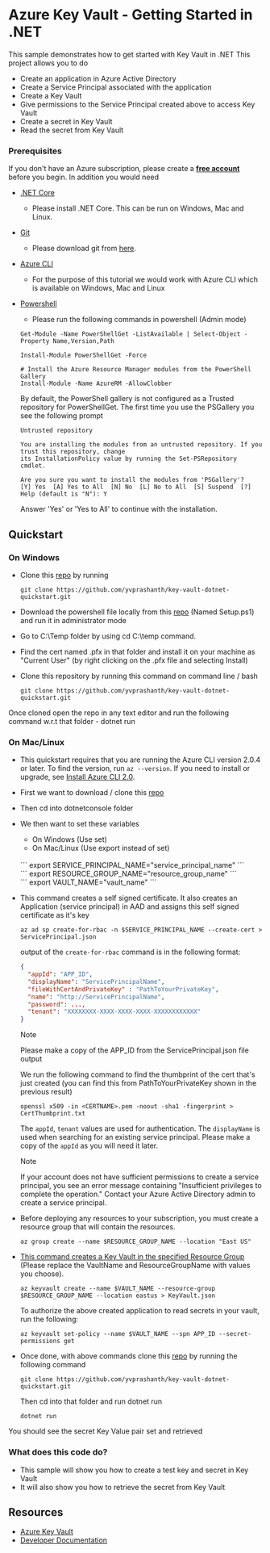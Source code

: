 # Azure Key Vault - Getting Started in .NET
This sample demonstrates how to get started with Key Vault in .NET
This project allows you to do 
- Create an application in Azure Active Directory
- Create a Service Principal associated with the application 
- Create a Key Vault
- Give permissions to the Service Principal created above to access Key Vault 
- Create a secret in Key Vault
- Read the secret from Key Vault

### Prerequisites
If you don't have an Azure subscription, please create a **[free account](https://azure.microsoft.com/free/?ref=microsoft.com&amp;utm_source=microsoft.com&amp;utm_medium=docs)** before you begin.
In addition you would need

* [.NET Core](https://www.microsoft.com/net/learn/get-started/windows)
    * Please install .NET Core. This can be run on Windows, Mac and Linux.
* [Git](https://www.git-scm.com/)
    * Please download git from [here](https://git-scm.com/downloads).
* [Azure CLI](https://docs.microsoft.com/en-us/cli/azure/install-azure-cli?view=azure-cli-latest)
    * For the purpose of this tutorial we would work with Azure CLI which is available on Windows, Mac and Linux
* [Powershell](https://docs.microsoft.com/en-us/powershell/azure/install-azurerm-ps?view=azurermps-6.1.0&viewFallbackFrom=azurermps-5.5.0)
    * Please run the following commands in powershell (Admin mode)
    ```
    Get-Module -Name PowerShellGet -ListAvailable | Select-Object -Property Name,Version,Path

    Install-Module PowerShellGet -Force
    
    # Install the Azure Resource Manager modules from the PowerShell Gallery
    Install-Module -Name AzureRM -AllowClobber
    ```
    By default, the PowerShell gallery is not configured as a Trusted repository for PowerShellGet. The first time you use the PSGallery you see the following prompt

    ```
    Untrusted repository

    You are installing the modules from an untrusted repository. If you trust this repository, change
    its InstallationPolicy value by running the Set-PSRepository cmdlet.
    
    Are you sure you want to install the modules from 'PSGallery'?
    [Y] Yes  [A] Yes to All  [N] No  [L] No to All  [S] Suspend  [?] Help (default is "N"): Y
    ```

    Answer 'Yes' or 'Yes to All' to continue with the installation.


## Quickstart
### On Windows
- Clone this [repo](https://github.com/yvprashanth/key-vault-dotnet-quickstart) by running 
    ```
    git clone https://github.com/yvprashanth/key-vault-dotnet-quickstart.git
    ```
    
- Download the powershell file locally from this [repo](https://github.com/yvprashanth/key-vault-dotnet-quickstart) (Named Setup.ps1) and run it in administrator mode
- Go to C:\Temp folder by using cd C:\temp command. 
- Find the cert named .pfx in that folder and install it on your machine as "Current User" (by right clicking on the .pfx file and selecting Install)
- Clone this repository by running this command on command line / bash 
    ```
    git clone https://github.com/yvprashanth/key-vault-dotnet-quickstart.git
    ```
Once cloned open the repo in any text editor and run the following command w.r.t that folder
    - dotnet run

### On Mac/Linux
- This quickstart requires that you are running the Azure CLI version 2.0.4 or later. To find the version, run `az --version`. If you need to install or upgrade, see [Install Azure CLI 2.0](https://docs.microsoft.com/en-us/cli/azure/install-azure-cli?view=azure-cli-latest).
- First we want to download / clone this [repo](https://github.com/yvprashanth/key-vault-dotnet-quickstart)
- Then cd into dotnetconsole folder
- We then want to set these variables
    - On Windows (Use set)
    - On Mac/Linux (Use export instead of set)
    <br />
    ```
        export SERVICE_PRINCIPAL_NAME="service_principal_name" 
    ```
    <br />
    ```
        export RESOURCE_GROUP_NAME="resource_group_name"
    ```
    <br />
    ```
        export VAULT_NAME="vault_name"
    ```
- This command creates a self signed certificate. It also creates an Application (service principal) in AAD and assigns this self signed certificate as it's key

    ```
    az ad sp create-for-rbac -n $SERVICE_PRINCIPAL_NAME --create-cert > ServicePrincipal.json
    ```
    
    output of the `create-for-rbac` command is in the following format:
    
    ```json
    {
      "appId": "APP_ID",
      "displayName": "ServicePrincipalName",
      "fileWithCertAndPrivateKey" : "PathToYourPrivateKey",
      "name": "http://ServicePrincipalName",
      "password": ...,
      "tenant": "XXXXXXXX-XXXX-XXXX-XXXX-XXXXXXXXXXXX"
    }
    ```

    > [!NOTE]
    > Please make a copy of the APP_ID from the ServicePrincipal.json file output

    We run the following command to find the thumbprint of the cert that's just created (you can find this from PathToYourPrivateKey shown in the previous result)

    ```
    openssl x509 -in <CERTNAME>.pem -noout -sha1 -fingerprint > CertThumbprint.txt
    ```
    
    The `appId`, `tenant` values are used for authentication. The `displayName` is used when searching for an existing service principal. Please make a copy of the `appId` as you will need it later.
    
    > [!NOTE]
    > If your account does not have sufficient permissions to create a service principal, you see an error message containing "Insufficient privileges to complete the operation." Contact your Azure Active Directory admin to create a service principal.

- Before deploying any resources to your subscription, you must create a resource group that will contain the resources. 

    ```
    az group create --name $RESOURCE_GROUP_NAME --location "East US"
    ```

- [This command creates a Key Vault in the specified Resource Group](https://docs.microsoft.com/en-us/azure/azure-resource-manager/xplat-cli-azure-resource-manager#create-a-resource-group)
(Please replace the VaultName and ResourceGroupName with values you choose).
    ```
    az keyvault create --name $VAULT_NAME --resource-group $RESOURCE_GROUP_NAME --location eastus > KeyVault.json
    ```
    
    To authorize the above created application to read secrets in your vault, run the following:
    
    ```
    az keyvault set-policy --name $VAULT_NAME --spn APP_ID --secret-permissions get
    ```

- Once done, with above commands clone this [repo](https://github.com/yvprashanth/key-vault-dotnet-quickstart) by running the following command
    ```
    git clone https://github.com/yvprashanth/key-vault-dotnet-quickstart.git
    ```

    Then cd into that folder and run dotnet run

    ```
    dotnet run
    ```
You should see the secret Key Value pair set and retrieved


### What does this code do?
- This sample will show you how to create a test key and secret in Key Vault
- It will also show you how to retrieve the secret from Key Vault

## Resources
- [Azure Key Vault](https://azure.microsoft.com/en-us/services/key-vault/)
- [Developer Documentation](https://docs.microsoft.com/en-us/azure/key-vault/)
